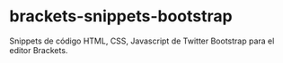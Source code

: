 brackets-snippets-bootstrap
===========================

Snippets de código HTML, CSS, Javascript de Twitter Bootstrap para el editor Brackets.
